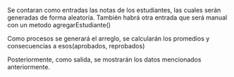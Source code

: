 Se contaran como entradas las notas de los estudiantes, las cuales serán generadas de forma aleatoria.
También habrá otra entrada que será manual con un metodo agregarEstudiante()

Como procesos se generará el arreglo, se calcularán los promedios y consecuencias a esos(aprobados, reprobados)

Posteriormente, como salida, se mostrarán los datos mencionados anteriormente.